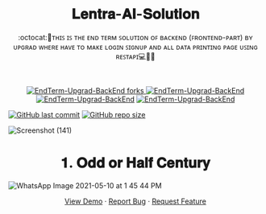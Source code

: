 
 <h1 align="center">𝐋𝐞𝐧𝐭𝐫𝐚-𝐀𝐈-𝐒𝐨𝐥𝐮𝐭𝐢𝐨𝐧</h1>
<p align="center"> :octocat:🌟ᴛʜɪꜱ ɪꜱ ᴛʜᴇ ᴇɴᴅ ᴛᴇʀᴍ ꜱᴏʟᴜᴛɪᴏɴ ᴏꜰ ʙᴀᴄᴋᴇɴᴅ (ꜰʀᴏɴᴛᴇɴᴅ-ᴘᴀʀᴛ) ʙʏ ᴜᴘɢʀᴀᴅ ᴡʜᴇʀᴇ ʜᴀᴠᴇ ᴛᴏ ᴍᴀᴋᴇ ʟᴏɢɪɴ ꜱɪɢɴᴜᴘ ᴀɴᴅ ᴀʟʟ ᴅᴀᴛᴀ ᴘʀɪɴᴛɪɴɢ ᴘᴀɢᴇ ᴜꜱɪɴɢ ʀᴇꜱᴛᴀᴘɪ💻🎯🚀<p><br>
<a href="https://github.com/ashish2030/Lentra-AI-Recruitment-SDE-Solution/fork" target="blank">
<p align="center">
   <img src="https://img.shields.io/github/forks/ashish2030/Lentra-AI-Recruitment-SDE-Solution?style=flat-square" alt="EndTerm-Upgrad-BackEnd forks"/>
</a>
<a href="https://github.com/ashish2030/Lentra-AI-Recruitment-SDE-Solution/stargazers" target="blank">
<img src="https://img.shields.io/github/stars/ashish2030/Lentra-AI-Recruitment-SDE-Solution?style=flat-square" alt="EndTerm-Upgrad-BackEnd"/>
</a>
<a href="https://github.com/ashish2030/Lentra-AI-Recruitment-SDE-Solution/issues" target="blank">
<img src="https://img.shields.io/github/issues/ashish2030/Lentra-AI-Recruitment-SDE-Solution?style=flat-square" alt="EndTerm-Upgrad-BackEnd"/></a>
<a href="https://github.com/ashish2030/Lentra-AI-Recruitment-SDE-Solution/pulls" target="blank">
<img src="https://img.shields.io/github/issues-pr/ashish2030/Lentra-AI-Recruitment-SDE-Solution?style=flat-square" alt="EndTerm-Upgrad-BackEnd"/>
</a>
  </p>
  
 [![GitHub last commit](https://img.shields.io/github/last-commit/ashish2030/Lentra-AI-Recruitment-SDE-Solution)](https://github.com/ashish2030/Lentra-AI-Recruitment-SDE-Solution/commits/master)
[![GitHub repo size](https://img.shields.io/github/repo-size/ashish2030/Lentra-AI-Recruitment-SDE-Solution)](https://github.com/ashish2030/Lentra-AI-Recruitment-SDE-Solution/archive/master.zip)

![Screenshot (141)](https://user-images.githubusercontent.com/61516051/117626067-55efff00-b194-11eb-8a38-d1baae72f72e.png)

 <h1 align="center"> 𝟏. 𝐎𝐝𝐝 𝐨𝐫 𝐇𝐚𝐥𝐟 𝐂𝐞𝐧𝐭𝐮𝐫𝐲</h1>
 
![WhatsApp Image 2021-05-10 at 1 45 44 PM](https://user-images.githubusercontent.com/61516051/117674358-3aebb200-b1c9-11eb-9aba-b96c6f3c38ea.jpeg)
<p align="center">
    <a href="https://github.com/Ashish2030/Lentra-AI-Recruitment-SDE-Solution" target="blank">View Demo</a>
    ·
    <a href="https://github.com/ashish2030/Lentra-AI-Recruitment-SDE-Solution/issues/new/choose">Report Bug</a>
    ·
    <a href="https://github.com/ashish2030/Lentra-AI-Recruitment-SDE-Solution/issues/new/choose">Request Feature</a>
</p>
